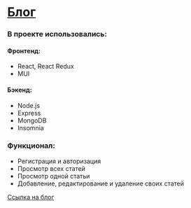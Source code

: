 # [Блог](https://blog-frontend-nslyuma.vercel.app/)

### В проекте использовались:
#### Фронтенд:
- React, React Redux
- MUI
#### Бэкенд:
- Node.js
- Express
- MongoDB
- Insomnia

### Функционал:
- Регистрация и авторизация
- Просмотр всех статей
- Просмотр одной статьи
- Добавление, редактирование и удаление своих статей

[Ссылка на блог](https://blog-frontend-nslyuma.vercel.app/)
